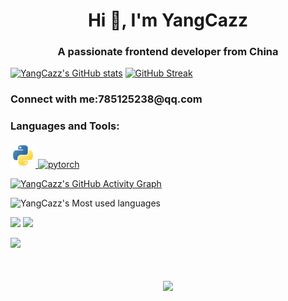 <h1 align="center">Hi 👋, I'm YangCazz</h1>
<h3 align="center">A passionate frontend developer from China</h3>


[![YangCazz's GitHub stats](https://github-readme-stats.vercel.app/api?username=YangCazz)](https://github.com/anuraghazra/github-readme-stats)
[![GitHub Streak](https://github-readme-streak-stats.herokuapp.com/?user=YangCazz&theme=light)](https://git.io/streak-stats)




<h3 align="left">Connect with me:785125238@qq.com</h3>
<p align="left">
</p>



<h3 align="left">Languages and Tools:</h3>
<p align="left"> <a href="https://www.python.org" target="_blank" rel="noreferrer"> <img src="https://raw.githubusercontent.com/devicons/devicon/master/icons/python/python-original.svg" alt="python" width="40" height="40"/> </a> <a href="https://pytorch.org/" target="_blank" rel="noreferrer"> <img src="https://www.vectorlogo.zone/logos/pytorch/pytorch-icon.svg" alt="pytorch" width="40" height="40"/> </a> </p>


[![YangCazz's GitHub Activity Graph](https://activity-graph.herokuapp.com/graph?username=YangCazz&theme=xcode)](https://github.com/YangCazz)

![YangCazz's Most used languages](https://github-readme-stats.vercel.app/api/top-langs/?username=YangCazz&layout=compact&hide_border=true&langs_count=10)

![](https://img.shields.io/badge/%E7%A0%94%E7%A9%B6%E9%A2%86%E5%9F%9F-GNN-brightgreen)
![](https://img.shields.io/badge/%E5%BC%80%E5%8F%91%E5%B7%A5%E5%85%B7-Pytorch-yellowgreen)
<div align="left"> <img src="https://visitor-badge.glitch.me/badge?page_id=Qian-jun-Yang&left_color=green&right_color=red"> </div>

<h1 align="center"> <img src="https://readme-typing-svg.herokuapp.com/?lines=这世界那么多人;致敬奋斗路上劈星斩月的你!&center=true&size=27"> </h1>
